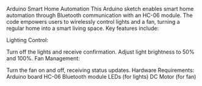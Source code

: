 Arduino Smart Home Automation
This Arduino sketch enables smart home automation through Bluetooth communication with an HC-06 module. The code empowers users to wirelessly control lights and a fan, turning a regular home into a smart living space. Key features include:

Lighting Control:

Turn off the lights and receive confirmation.
Adjust light brightness to 50% and 100%.
Fan Management:

Turn the fan on and off, receiving status updates.
Hardware Requirements:
Arduino board
HC-06 Bluetooth module
LEDs (for lights)
DC Motor (for fan)
